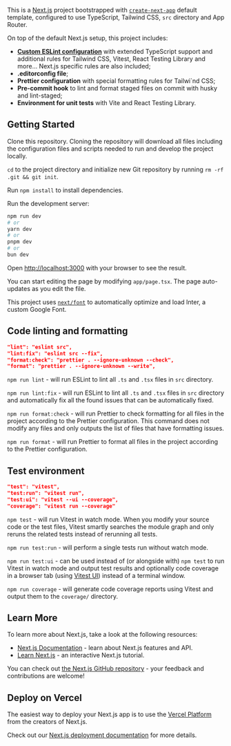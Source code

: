 This is a [Next.js](https://nextjs.org/) project bootstrapped with [`create-next-app`](https://github.com/vercel/next.js/tree/canary/packages/create-next-app) default template, configured to use TypeScript, Tailwind CSS, `src` directory and App Router.

On top of the default Next.js setup, this project includes:

- **[Custom ESLint configuration](https://github.com/stsiarzhanau/eslint-config-nextjs-typescript)** with extended TypeScript support and additional rules for Tailwind CSS, Vitest, React Testing Library and more... Next.js specific rules are also included;
- **.editorconfig file**;
- **Prettier configuration** with special formatting rules for Tailwi`nd CSS;
- **Pre-commit hook** to lint and format staged files on commit with husky and lint-staged;
- **Environment for unit tests** with Vite and React Testing Library.

## Getting Started

Clone this repository. Cloning the repository will download all files including the configuration files and scripts needed to run and develop the project locally.

`cd` to the project directory and initialize new Git repository by running `rm -rf .git && git init`.

Run `npm install` to install dependencies.

Run the development server:

```bash
npm run dev
# or
yarn dev
# or
pnpm dev
# or
bun dev
```

Open [http://localhost:3000](http://localhost:3000) with your browser to see the result.

You can start editing the page by modifying `app/page.tsx`. The page auto-updates as you edit the file.

This project uses [`next/font`](https://nextjs.org/docs/basic-features/font-optimization) to automatically optimize and load Inter, a custom Google Font.

## Code linting and formatting

```json
"lint": "eslint src",
"lint:fix": "eslint src --fix",
"format:check": "prettier . --ignore-unknown --check",
"format": "prettier . --ignore-unknown --write",
```

`npm run lint` - will run ESLint to lint all `.ts` and `.tsx` files in `src` directory.

`npm run lint:fix` - will run ESLint to lint all `.ts` and `.tsx` files in `src` directory and automatically fix all the found issues that can be automatically fixed.

`npm run format:check` - will run Prettier to check formatting for all files in the project according to the Prettier configuration. This command does not modify any files and only outputs the list of files that have formatting issues.

`npm run format` - will run Prettier to format all files in the project according to the Prettier configuration.

## Test environment

```json
"test": "vitest",
"test:run": "vitest run",
"test:ui": "vitest --ui --coverage",
"coverage": "vitest run --coverage"
```

`npm test` - will run Vitest in watch mode. When you modify your source code or the test files, Vitest smartly searches the module graph and only reruns the related tests instead of rerunning all tests.

`npm run test:run` - will perform a single tests run without watch mode.

`npm run test:ui` - can be used instead of (or alongside with) `npm test` to run Vitest in watch mode and output test results and optionally code coverage in a browser tab (using [Vitest UI](https://vitest.dev/guide/ui.html#vitest-ui)) instead of a terminal window.

`npm run coverage` - will generate code coverage reports using Vitest and output them to the `coverage/` directory.

## Learn More

To learn more about Next.js, take a look at the following resources:

- [Next.js Documentation](https://nextjs.org/docs) - learn about Next.js features and API.
- [Learn Next.js](https://nextjs.org/learn) - an interactive Next.js tutorial.

You can check out [the Next.js GitHub repository](https://github.com/vercel/next.js/) - your feedback and contributions are welcome!

## Deploy on Vercel

The easiest way to deploy your Next.js app is to use the [Vercel Platform](https://vercel.com/new?utm_medium=default-template&filter=next.js&utm_source=create-next-app&utm_campaign=create-next-app-readme) from the creators of Next.js.

Check out our [Next.js deployment documentation](https://nextjs.org/docs/deployment) for more details.
